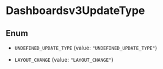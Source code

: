 

# Dashboardsv3UpdateType

## Enum


* `UNDEFINED_UPDATE_TYPE` (value: `"UNDEFINED_UPDATE_TYPE"`)

* `LAYOUT_CHANGE` (value: `"LAYOUT_CHANGE"`)



